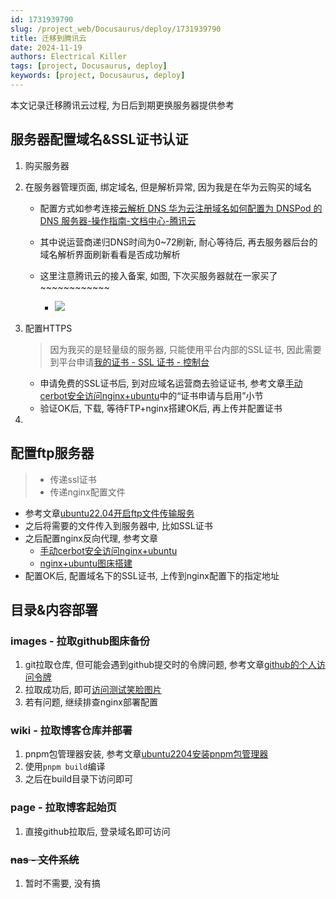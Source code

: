 ```yaml
---
id: 1731939790
slug: /project_web/Docusaurus/deploy/1731939790
title: 迁移到腾讯云
date: 2024-11-19
authors: Electrical Killer
tags: [project, Docusaurus, deploy]
keywords: [project, Docusaurus, deploy]
---
```


本文记录迁移腾讯云过程, 为日后到期更换服务器提供参考

<!-- truncate -->

## 服务器配置域名&SSL证书认证

1. 购买服务器

2. 在服务器管理页面, 绑定域名, 但是解析异常, 因为我是在华为云购买的域名

    - 配置方式如参考连接[云解析 DNS 华为云注册域名如何配置为 DNSPod 的 DNS 服务器-操作指南-文档中心-腾讯云](https://cloud.tencent.com/document/product/302/105685)

    - 其中说运营商递归DNS时间为0~72刷新, 耐心等待后, 再去服务器后台的域名解析界面刷新看看是否成功解析
    - 这里注意腾讯云的接入备案, 如图, 下次买服务器就在一家买了~~~~~~~~~~~~
        - <img src="https://img.eksnotebook.com/images/202411202221589.png"/>

3. 配置HTTPS

    > 因为我买的是轻量级的服务器, 只能使用平台内部的SSL证书, 因此需要到平台申请[我的证书 - SSL 证书 - 控制台](https://console.cloud.tencent.com/ssl)

    - 申请免费的SSL证书后, 到对应域名运营商去验证证书, 参考文章[手动cerbot安全访问nginx+ubuntu](https://wiki.eksnotebook.com/docs/project_web/Docusaurus/deploy/1731504861)中的“证书申请与启用”小节
    - 验证OK后, 下载, 等待FTP+nginx搭建OK后, 再上传并配置证书

4. 

## 配置ftp服务器

> - 传递ssl证书
> - 传递nginx配置文件

- 参考文章[ubuntu22.04开启ftp文件传输服务](https://wiki.eksnotebook.com/docs/subject_linux/Ubuntu/1731929367)
- 之后将需要的文件传入到服务器中, 比如SSL证书
- 之后配置nginx反向代理, 参考文章
    - [手动cerbot安全访问nginx+ubuntu](https://wiki.eksnotebook.com/docs/project_web/Docusaurus/deploy/1731504861)
    - [nginx+ubuntu图床搭建](https://wiki.eksnotebook.com/docs/project_web/Docusaurus/deploy/1731504844)
- 配置OK后, 配置域名下的SSL证书, 上传到nginx配置下的指定地址


## 目录&内容部署

### images - 拉取github图床备份

1. git拉取仓库, 但可能会遇到github提交时的令牌问题, 参考文章[github的个人访问令牌](https://wiki.eksnotebook.com/docs/subject_tools/Git/1732107167)
2. 拉取成功后, 即可[访问测试笑脸图片](https://img.eksnotebook.com/1.png)
3. 若有问题, 继续排查nginx部署配置

### wiki - 拉取博客仓库并部署

1. pnpm包管理器安装, 参考文章[ubuntu2204安装pnpm包管理器](https://wiki.eksnotebook.com/docs/subject_linux/Ubuntu/1732111123)
2. 使用`pnpm build`编译
3. 之后在build目录下访问即可

### page - 拉取博客起始页

1. 直接github拉取后, 登录域名即可访问

### ~~nas - 文件系统~~

1. 暂时不需要, 没有搞
